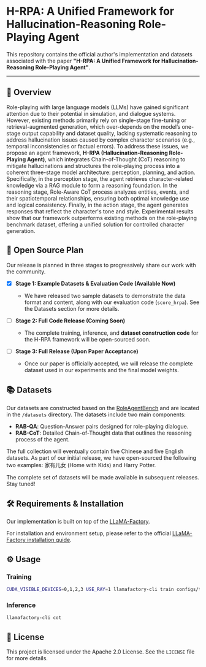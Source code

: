 # H-RPA: A Unified Framework for Hallucination-Reasoning Role-Playing Agent

This repository contains the official author's implementation and datasets associated with the paper **"H-RPA: A Unified Framework for Hallucination-Reasoning Role-Playing Agent"**.

-----

## 📝 Overview

Role-playing with large language models (LLMs) have gained significant attention due to their potential in simulation, and dialogue systems. However, existing methods primarily rely on single-stage fine-tuning or retrieval-augmented generation, which over-depends on the model’s one-stage output capability and dataset quality, lacking systematic reasoning to address hallucination issues caused by complex character scenarios (e.g., temporal inconsistencies or factual errors). To address these issues, we propose an agent framework, **H-RPA (Hallucination-Reasoning Role-Playing Agent)**, which integrates Chain-of-Thought (CoT) reasoning to mitigate hallucinations and structures the role-playing process into a coherent three-stage model architecture: perception, planning, and action. Specifically, in the perception stage, the agent retrieves character-related knowledge via a RAG module to form a reasoning foundation. In the reasoning stage, Role-Aware CoT process analyzes entities, events, and their spatiotemporal relationships, ensuring both optimal knowledge use and logical consistency. Finally, in the action stage, the agent generates responses that reflect the character's tone and style. Experimental results show that our framework outperforms existing methods on the role-playing benchmark dataset, offering a unified solution for controlled character generation.

## 🚀 Open Source Plan

Our release is planned in three stages to progressively share our work with the community.

  - [x] **Stage 1: Example Datasets & Evaluation Code (Available Now)**

      - We have released two sample datasets to demonstrate the data format and content, along with our evaluation code (`score_hrpa`). See the Datasets section for more details.

  - [ ] **Stage 2: Full Code Release (Coming Soon)**

      - The complete training, inference, and **dataset construction code** for the H-RPA framework will be open-sourced soon.

  - [ ] **Stage 3: Full Release (Upon Paper Acceptance)**

      - Once our paper is officially accepted, we will release the complete dataset used in our experiments and the final model weights.

## 📚 Datasets

Our datasets are constructed based on the [RoleAgentBench](https://huggingface.co/datasets/RoleAgent/RoleAgentBench) and are located in the `/datasets` directory. The datasets include two main components:

  * **RAB-QA**: Question-Answer pairs designed for role-playing dialogue.
  * **RAB-CoT**: Detailed Chain-of-Thought data that outlines the reasoning process of the agent.

The full collection will eventually contain five Chinese and five English datasets. As part of our initial release, we have open-sourced the following two examples: 家有儿女 (Home with Kids) and Harry Potter.

The complete set of datasets will be made available in subsequent releases. Stay tuned\!

## 🛠️ Requirements & Installation

Our implementation is built on top of the [LLaMA-Factory](https://github.com/hiyouga/LLaMA-Factory).

For installation and environment setup, please refer to the official [LLaMA-Factory installation guide](https://github.com/hiyouga/LLaMA-Factory#installation).

## ⚙️ Usage

### Training

```bash
CUDA_VISIBLE_DEVICES=0,1,2,3 USE_RAY=1 llamafactory-cli train configs/train_lora/glm4_lora_sft_ray_cot.yaml
```

### Inference

```bash
llamafactory-cli cot 
```

## 📜 License

This project is licensed under the Apache 2.0 License. See the `LICENSE` file for more details.
